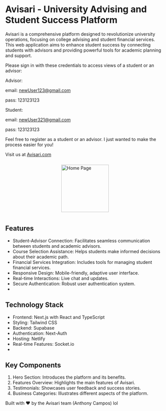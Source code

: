 # Avisari - University Advising and Student Success Platform
Avisari is a comprehensive platform designed to revolutionize university operations, focusing on college advising and student financial services. This web application aims to enhance student success by connecting students with advisors and providing powerful tools for academic planning and support.

Please sign in with these credentials to access views of a student or an advisor:

Advisor:

  email: newUser123@gmail.com
  
  pass: 123123123
  
Student:

  email: newUser321@gmail.com
  
  pass: 123123123
  
Feel free to register as a student or an advisor. I just wanted to make the process easier for you!

Visit us at [Avisari.com](https://www.avisari.com)
<div style="display: flex; justify-content: space-around; flex-wrap: wrap;">
  <img src="IMG_3253.PNG" alt="Home Page" width="150" style="margin: 10px;"/>
</div>

## Features

- Student-Advisor Connection: Facilitates seamless communication between students and academic advisors.
- Course Selection Assistance: Helps students make informed decisions about their academic path.
- Financial Services Integration: Includes tools for managing student financial services.
- Responsive Design: Mobile-friendly, adaptive user interface.
- Real-time Interactions: Live chat and updates.
- Secure Authentication: Robust user authentication system.
- 
## Technology Stack

- Frontend: Next.js with React and TypeScript
- Styling: Tailwind CSS
- Backend: Supabase
- Authentication: Next-Auth
- Hosting: Netlify
- Real-time Features: Socket.io
- 
## Key Components

1. Hero Section: Introduces the platform and its benefits.
2. Features Overview: Highlights the main features of Avisari.
3. Testimonials: Showcases user feedback and success stories.
4. Business Categories: Illustrates different aspects of the platform.


Built with ❤️ by the Avisari team (Anthony Campos) lol
